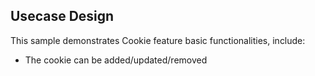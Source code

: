## Usecase Design

This sample demonstrates Cookie feature basic functionalities, include:

* The cookie can be added/updated/removed
